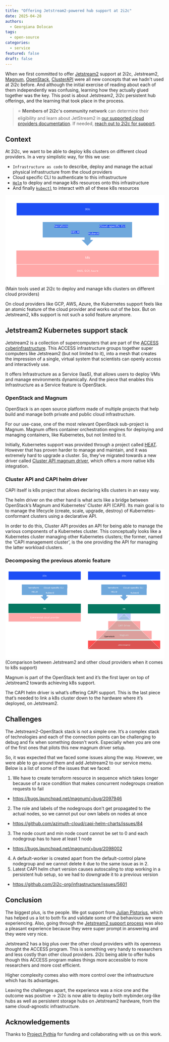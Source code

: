 ```yaml
---
title: "Offering Jetstream2-powered hub support at 2i2c"
date: 2025-04-28
authors:
  - Georgiana Dolocan
tags:
  - open-source
categories:
  - service
featured: false
draft: false
---
```


When we first committed to offer [Jetstream2](https://jetstream-cloud.org/index.html) support at 2i2c, Jetstream2, [Magnum](https://docs.openstack.org/magnum/latest/), [OpenStack](https://www.openstack.org/), [ClusterAPI](https://cluster-api.sigs.k8s.io/) were all new concepts that we hadn't used at 2i2c before.
And although the initial exercise of reading about each of them independently was confusing, learning how they actually glued together was the key.
This post is about Jetstream2, 2i2c persistent hub offerings, and the learning that took place in the process.

> ⭐ **Members of 2i2c's community network** can determine their eligibility and learn about JetStream2 in [our supported cloud providers documentation](https://docs.2i2c.org/about/distributions/#jetstream2). If needed, [reach out to 2i2c for support](https://docs.2i2c.org/support/).

## Context

At 2i2c, we want to be able to deploy k8s clusters on different cloud providers. In a very simplistic way, for this we use:

- `Infrastructure as code` to describe, deploy and manage the actual physical infrastructure from the cloud providers
- Cloud specific CLI to authenticate to this infrastructure
- [`Helm`](https://helm.sh/) to deploy and manage k8s resources onto this infrastructure
- And finally [`kubectl`](https://kubernetes.io/docs/reference/kubectl/) to interact with all of these k8s resources

![image](./2i2c-generic-infra.png)
(Main tools used at 2i2c to deploy and manage k8s clusters on different cloud providers)

On cloud providers like GCP, AWS, Azure, the Kubernetes support feels like an atomic feature of the cloud provider and works out of the box. But on Jetstream2, k8s support is not such a solid feature anymore.

## Jetstream2 Kubernetes support stack

Jetstream2 is a collection of supercomputers that are part of the [ACCESS cyberinfrastructure](https://access-ci.org/). This ACCESS infrastructure groups together super computers like Jetstream2 (but not limited to it), into a mesh that creates the impression of a single, virtual system that scientists can openly access and interactively use.

It offers Infrastructure as a Service (IaaS), that allows users to deploy VMs and manage environments dynamically. And the piece that enables this Infrastructure as a Service feature is OpenStack.

### OpenStack and Magnum

OpenStack is an open source platform made of multiple projects that help build and manage both private and public cloud infrastructure.

For our use-case, one of the most relevant OpenStack sub-project is Magnum. Magnum offers container orchestration engines for deploying and managing containers, like Kubernetes, but not limited to it.

Initially, Kubernetes support was provided through a project called [HEAT](https://wiki.openstack.org/wiki/Heat). However that has proven harder to manage and maintain, and it was extremely hard to upgrade a cluster. So, they’ve migrated towards a new driver called [Cluster API magnum driver](https://docs.openstack.org/magnum-capi-helm/latest/user_docs/index.html), which offers a more native k8s integration.

### Cluster API and CAPI helm driver
CAPI itself is k8s project that allows declaring k8s clusters in an easy way.

The helm driver on the other hand is what acts like a bridge between OpenStack’s Magnum and Kubernetes’ Cluster API (CAPI). Its main goal is to to manage the lifecycle (create, scale, upgrade, destroy) of Kubernetes-conformant clusters using a declarative API.

In order to do this, Cluster API provides an API for being able to manage the various components of a Kubernetes cluster. This conceptually looks like a Kubernetes cluster managing other Kubernetes clusters; the former, named the ‘CAPI management cluster’, is the one providing the API for managing the latter workload clusters.

### Decomposing the previous atomic feature

![image](./Jetstream2-and-tent.png)
(Comparison between Jetstream2 and other cloud providers when it comes to k8s support)

Magnum is part of the OpenStack tent and it’s the first layer on top of Jetstream2 towards achieving k8s support.

The CAPI helm driver is what’s offering CAPI support. This is the last piece that’s needed to link a k8s cluster down to the hardware where it’s deployed, on Jetstream2.

## Challenges

The Jetstream2-OpenStack stack is not a simple one. It’s a complex stack of technologies and each of the connection points can be challenging to debug and fix when something doesn't work. Especially when you are one of the first ones that pilots this new magnum driver setup.

So, it was expected that we faced some issues along the way. However, we were able to go around them and add Jetstream2 to our service menu. Below is a list of some of the issues that we faced:

1. We have to create terraform resource in sequence which takes longer because of a race condition that makes concurrent nodegroups creation requests to fail
  - https://bugs.launchpad.net/magnum/+bug/2097946
2. The role and labels of the nodegroups don't get propagated to the actual nodes, so we cannot put our own labels on nodes at once
  - https://github.com/azimuth-cloud/capi-helm-charts/issues/84
3. The node count and min node count cannot be set to 0 and each nodegroup has to have at least 1 node
  - https://bugs.launchpad.net/magnum/+bug/2098002
4. A default-worker is created apart from the default-control plane nodegroup and we cannot delete it due to the same issue as in 2.
5. Latest CAPI helm chart version causes autoscaling to stop working in a persistent hub setup, so we had to downgrade it to a previous version
  - https://github.com/2i2c-org/infrastructure/issues/5601


## Conclusion

The biggest plus, is the people. We got support from [Julian Pistorius](https://github.com/julianpistorius), which has helped us a lot to both fix and validate some of the behaviours we were experiencing. Also, going through the [Jetstream2 support process](https://jetstream-cloud.org/contact/index.html) was also a pleasant experience because they were super prompt in answering and they were very nice.

Jetstream2 has a big plus over the other cloud providers with its openness thought the ACCESS program. This is something very handy to researchers and less costly than other cloud providers. 2i2c being able to offer hubs though this ACCESS program makes things more accessible to more researchers and more cost efficient. 

Higher complexity comes also with more control over the infrastructure which has its advantages.

Leaving the challenges apart, the experience was a nice one and the outcome was positive -> 2i2c is now able to deploy both mybinder.org-like hubs as well as persistent storage hubs on Jetstream2 hardware, from the same cloud-agnostic infrastructure.

## Acknowledgements

Thanks to [Project Pythia](../../../collaborators/pythia/) for funding and collaborating with us on this work.

